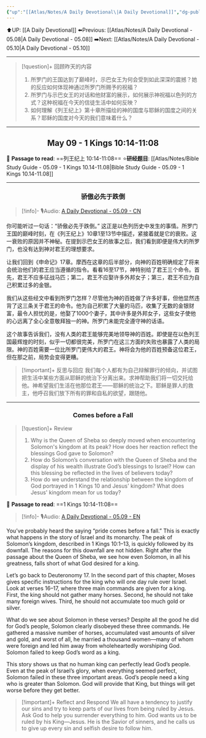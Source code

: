 ```yaml
---
{"up":"[[Atlas/Notes/A Daily Devotional\|A Daily Devotional]]","dg-publish":true,"permalink":"/atlas/notes/a-daily-devotional-05-09/","dgPassFrontmatter":true}
---
```


 ⬆️UP: [[A Daily Devotional]]
⬅️Previous: [[Atlas/Notes/A Daily Devotional - 05.08\|A Daily Devotional - 05.08]]
➡️Next: [[Atlas/Notes/A Daily Devotional - 05.10\|A Daily Devotional - 05.10]]

---

> [!question]+ 回顾昨天的内容
> 1. ⁠所罗门的王国达到了巅峰时，示巴女王为何会受到如此深深的震撼？她的反应如何体现神通过所罗门所赐予的祝福？
> 2. 所罗门与示巴女王的对话和他财富的展示，如何展示神祝福以色列的方式？这种祝福在今天的信徒生活中如何反映？
> 3. 如何理解《列王纪上》第十章所描绘的神的国度与耶稣的国度之间的关系？耶稣的国度对今天的我们意味着什么？

---
## <center>May 09 -  1 Kings 10:14-11:08</center>

📖 **Passage to read**: ==列王纪上 10:14-11:08==
⭐**研经题目**: [[Atlas/Notes/Bible Study Guide - 05.09 - 1 Kings 10.14-11.08\|Bible Study Guide - 05.09 - 1 Kings 10.14-11.08]]

---
### <center>骄傲必先于跌倒</center>

> [!info]- 🎙️Audio: [A Daily Devotional - 05.09 - CN]()

你可能听过一句话：“骄傲必先于跌倒。” 这正是以色列历史中发生的事情。所罗门王国的巅峰时刻，在《列王纪上》10章1至13节中描述，紧接着就是它的衰败。这一衰败的原因并不神秘。在提到示巴女王的故事之后，我们看到即便是伟大的所罗门，也没有达到神对君王的理想要求。

让我们回到《申命记》17章。摩西在这章的后半部分，向神的百姓明确规定了将来会统治他们的君王应当遵循的指令。看看16至17节，神特别给了君王三个命令。首先，君王不应多征战马匹；第二，君王不应娶许多外邦女子；第三，君王不应为自己积累过多的金银。

我们从这些经文中看到所罗门怎样？尽管他为神的百姓做了许多好事，但他显然违背了这三条关于君王的命令。他为自己积累了大量的马匹，收集了无数的金银财富，最令人担忧的是，他娶了1000个妻子，其中许多是外邦女子，这些女子使他的心远离了全心全意敬拜独一的神。所罗门未能完全遵守神的话语。

这个故事告诉我们，没有人类的君王能够完美地领导神的百姓。即使是在以色列王国最辉煌的时刻，似乎一切都很完美，所罗门在这三方面的失败也暴露了人类的局限。神的百姓需要一位比所罗门更伟大的君王。神将会为他的百姓预备这位君王，但在那之前，局势会变得更糟。

> [!important]+ 反思与回应
我们每个人都有为自己辩解罪行的倾向，并试图把生活中某些方面从耶稣的统治下分离出来。求神帮助我们将一切交托给他。神希望我们生活在他那位君王——耶稣的统治之下。耶稣是罪人的救主，他呼召我们放下所有的罪和自私的欲望，跟随他。


---
### <center>Comes before a Fall</center>

> [!question]+ Review
> 1. ⁠Why is the Queen of Sheba so deeply moved when encountering Solomon's kingdom at its peak? How does her reaction reflect the blessings God gave to Solomon?
> 2. How do Solomon’s conversation with the Queen of Sheba and the display of his wealth illustrate God’s blessings to Israel? How can this blessing be reflected in the lives of believers today?
> 3. ⁠How do we understand the relationship between the kingdom of God portrayed in 1 Kings 10 and Jesus' kingdom? What does Jesus' kingdom mean for us today?

📖 **Passage to read**: ==1 Kings 10:14-11:08==

> [!info]- 🎙️Audio: [A Daily Devotional - 05.09 - EN]()  

You’ve probably heard the saying “pride comes before a fall.” This is exactly what happens in the story of Israel and its monarchy. The peak of Solomon’s kingdom, described in 1 Kings 10:1–13, is quickly followed by its downfall. The reasons for this downfall are not hidden. Right after the passage about the Queen of Sheba, we see how even Solomon, in all his greatness, falls short of what God desired for a king.

Let’s go back to Deuteronomy 17. In the second part of this chapter, Moses gives specific instructions for the king who will one day rule over Israel. Look at verses 16–17, where three main commands are given for a king. First, the king should not gather many horses. Second, he should not take many foreign wives. Third, he should not accumulate too much gold or silver.

What do we see about Solomon in these verses? Despite all the good he did for God’s people, Solomon clearly disobeyed these three commands. He gathered a massive number of horses, accumulated vast amounts of silver and gold, and worst of all, he married a thousand women—many of whom were foreign and led him away from wholeheartedly worshiping God. Solomon failed to keep God’s word as a king.

This story shows us that no human king can perfectly lead God’s people. Even at the peak of Israel’s glory, when everything seemed perfect, Solomon failed in these three important areas. God’s people need a king who is greater than Solomon. God will provide that King, but things will get worse before they get better.

> [!important]+ Reflect and Respond
We all have a tendency to justify our sins and try to keep parts of our lives from being ruled by Jesus. Ask God to help you surrender everything to him. God wants us to be ruled by his King—Jesus. He is the Savior of sinners, and he calls us to give up every sin and selfish desire to follow him.








 


































